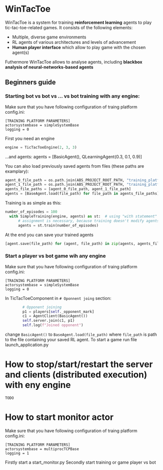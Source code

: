 # WinTacToe
WinTacToe is a system for training **reinforcement learning** agents to play tic-tac-toe-related games.
It consists of the following elements:
* Multiple, diverse game environments
* RL agents of various architectures and levels of advancement
* **Human player interface** which allow to play game with the chosen agent(s)

Futhermore WinTacToe allows to analyse agents, including **blackbox analysis of neural-networks-based agents**

## Beginners guide
### Starting bot vs bot vs ... vs bot training with any engine:
Make sure that you have following configuration of traing platform config.ini:
```
[TRAINING PLATFORM PARAMETERS]
actorsystembase = simpleSystemBase
logging = 0
```

First you need an engine
```python
engine = TicTacToeEngine(2, 3, 3)
```
...and agents:
agents = [BasicAgent(), QLearningAgent(0.3, 0.1, 0.9)]

You can also load previously saved agents from files (these paths are examplary):
```python
agent_0_file_path = os.path.join(ABS_PROJECT_ROOT_PATH, "training_platform", "examples", "agent0.ai")
agent_1_file_path = os.path.join(ABS_PROJECT_ROOT_PATH, "training_platform", "examples", "agent1.ai")
agents_file_paths = [agent_0_file_path, agent_1_file_path]
agents = [BaseAgent.load(file_path) for file_path in agents_file_paths]
```

Training is as simple as this:
```python
number_of_episodes = 100
  with SimpleTraining(engine, agents) as st:  # using "with statement" is encouraged
      # assignment is necessary, because training doesn't modify agents provided in constructor
      agents = st.train(number_of_episodes)
```

At the end you can save your trained agents
```python
[agent.save(file_path) for (agent, file_path) in zip(agents, agents_file_paths)]
```

### Start a player vs bot game wih any engine
Make sure that you have following configuration of traing platform config.ini:
```
[TRAINING PLATFORM PARAMETERS]
actorsystembase = simpleSystemBase
logging = 0
```
In TicTacToeComponent in ```# Oponnent joing``` section:
```python
        # Opponent joining
        p1 = players[self._opponent_mark]
        c1 = AgentClient(BasicAgent())
        self.server.join(c1, p1)
        self.log(f"Joined opponent")
```
change ```BasicAgent()``` to ```BaseAgent.load(file_path)```
where ```file_path``` is path to the file containing your saved RL agent.
To start a game run file launch_application.py

# How to stop/start/restart the server and clients (distributed execution) with eny engine
```
TODO
```

# How to start monitor actor
Make sure that you have following configuration of traing platform config.ini:
```
[TRAINING PLATFORM PARAMETERS]
actorsystembase = multiprocTCPBase
logging = 1
```

Firstly start a start_monitor.py
Secondly start training or game player vs bot
